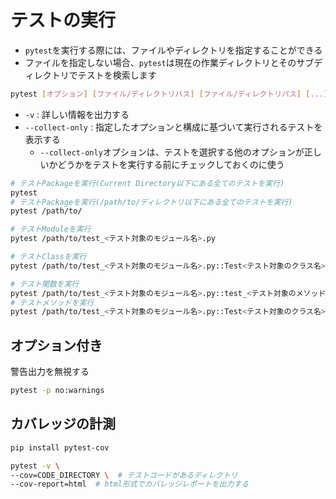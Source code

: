 # テストの実行

 - `pytest`を実行する際には、ファイルやディレクトリを指定することができる
 - ファイルを指定しない場合、`pytest`は現在の作業ディレクトリとそのサブディレクトリでテストを検索します

```bash
pytest [オプション] [ファイル/ディレクトリパス] [ファイル/ディレクトリパス] [...]
```

 - `-v` : 詳しい情報を出力する
 - `--collect-only` : 指定したオプションと構成に基づいて実行されるテストを表示する
    - `--collect-only`オプションは、テストを選択する他のオプションが正しいかどうかをテストを実行する前にチェックしておくのに使う


```bash
# テストPackageを実行(Current Directory以下にある全てのテストを実行)
pytest
# テストPackageを実行(/path/to/ディレクトリ以下にある全てのテストを実行)
pytest /path/to/

# テストModuleを実行
pytest /path/to/test_<テスト対象のモジュール名>.py

# テストClassを実行
pytest /path/to/test_<テスト対象のモジュール名>.py::Test<テスト対象のクラス名>

# テスト関数を実行
pytest /path/to/test_<テスト対象のモジュール名>.py::test_<テスト対象のメソッド名>
# テストメソッドを実行
pytest /path/to/test_<テスト対象のモジュール名>.py::Test<テスト対象のクラス名>::test_<テスト対象のメソッド名>
```

## オプション付き

警告出力を無視する
```bash
pytest -p no:warnings
```

## カバレッジの計測
```bash
pip install pytest-cov
```
```bash
pytest -v \
--cov=CODE_DIRECTORY \  # テストコードがあるディレクトリ
--cov-report=html  # html形式でカバレッジレポートを出力する
```